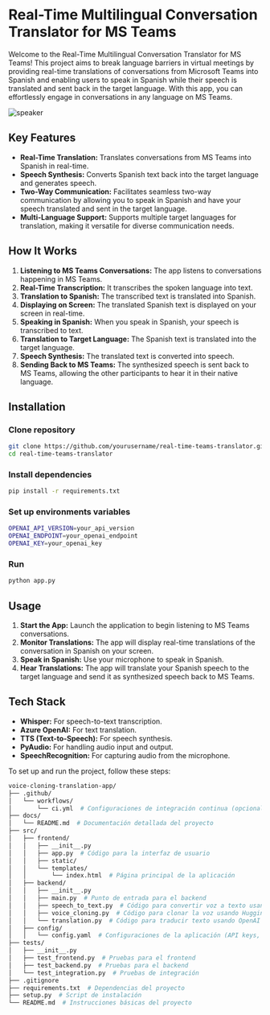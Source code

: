 # Real-Time Multilingual Conversation Translator for MS Teams

Welcome to the Real-Time Multilingual Conversation Translator for MS Teams! This project aims to break language barriers in virtual meetings by providing real-time translations of conversations from Microsoft Teams into Spanish and enabling users to speak in Spanish while their speech is translated and sent back in the target language. With this app, you can effortlessly engage in conversations in any language on MS Teams.

![speaker](https://cdn.mos.cms.futurecdn.net/C6bmmDwjYdb4D4whKn5yVc.jpg)

## Key Features

* **Real-Time Translation:** Translates conversations from MS Teams into Spanish in real-time.
* **Speech Synthesis:** Converts Spanish text back into the target language and generates speech.
* **Two-Way Communication:** Facilitates seamless two-way communication by allowing you to speak in Spanish and have your speech translated and sent in the target language.
* **Multi-Language Support:** Supports multiple target languages for translation, making it versatile for diverse communication needs.

## How It Works

1. **Listening to MS Teams Conversations:** The app listens to conversations happening in MS Teams.
2. **Real-Time Transcription:** It transcribes the spoken language into text.
3. **Translation to Spanish:** The transcribed text is translated into Spanish.
4. **Displaying on Screen:** The translated Spanish text is displayed on your screen in real-time.
5. **Speaking in Spanish:** When you speak in Spanish, your speech is transcribed to text.
6. **Translation to Target Language:** The Spanish text is translated into the target language.
7. **Speech Synthesis:** The translated text is converted into speech.
8. **Sending Back to MS Teams:** The synthesized speech is sent back to MS Teams, allowing the other participants to hear it in their native language.

## Installation

### Clone repository

```bash
git clone https://github.com/yourusername/real-time-teams-translator.git
cd real-time-teams-translator
```

### Install dependencies

```bash
pip install -r requirements.txt
```
### Set up environments variables

```bash
OPENAI_API_VERSION=your_api_version
OPENAI_ENDPOINT=your_openai_endpoint
OPENAI_KEY=your_openai_key
```
### Run

```bash
python app.py
```

## Usage

1. **Start the App:** Launch the application to begin listening to MS Teams conversations.
2. **Monitor Translations:** The app will display real-time translations of the conversation in Spanish on your screen.
3. **Speak in Spanish:** Use your microphone to speak in Spanish.
4. **Hear Translations:** The app will translate your Spanish speech to the target language and send it as synthesized speech back to MS Teams.

## Tech Stack

* **Whisper:** For speech-to-text transcription.
* **Azure OpenAI:** For text translation.
* **TTS (Text-to-Speech):** For speech synthesis.
* **PyAudio:** For handling audio input and output.
* **SpeechRecognition:** For capturing audio from the microphone.

To set up and run the project, follow these steps:

```bash
voice-cloning-translation-app/
├── .github/
│   └── workflows/
│       └── ci.yml  # Configuraciones de integración continua (opcional)
├── docs/
│   └── README.md  # Documentación detallada del proyecto
├── src/
│   ├── frontend/
│   │   ├── __init__.py
│   │   ├── app.py  # Código para la interfaz de usuario
│   │   ├── static/
│   │   └── templates/
│   │       └── index.html  # Página principal de la aplicación
│   ├── backend/
│   │   ├── __init__.py
│   │   ├── main.py  # Punto de entrada para el backend
│   │   ├── speech_to_text.py  # Código para convertir voz a texto usando Hugging Face
│   │   ├── voice_cloning.py  # Código para clonar la voz usando Hugging Face
│   │   └── translation.py  # Código para traducir texto usando OpenAI
│   ├── config/
│   │   └── config.yaml  # Configuraciones de la aplicación (API keys, etc.)
├── tests/
│   ├── __init__.py
│   ├── test_frontend.py  # Pruebas para el frontend
│   ├── test_backend.py  # Pruebas para el backend
│   └── test_integration.py  # Pruebas de integración
├── .gitignore
├── requirements.txt  # Dependencias del proyecto
├── setup.py  # Script de instalación
└── README.md  # Instrucciones básicas del proyecto
```
